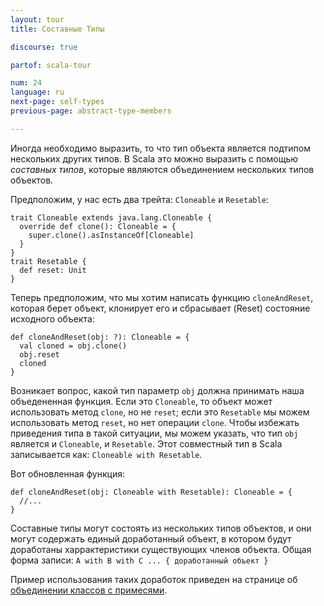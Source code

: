 ```yaml
---
layout: tour
title: Составные Типы

discourse: true

partof: scala-tour

num: 24
language: ru
next-page: self-types
previous-page: abstract-type-members

---
```


Иногда необходимо выразить, то что тип объекта является подтипом нескольких других типов. В Scala это можно выразить с помощью *составных типов*, которые являются объединением нескольких типов объектов.

Предположим, у нас есть два трейта: `Cloneable` и `Resetable`:

```tut
trait Cloneable extends java.lang.Cloneable {
  override def clone(): Cloneable = {
    super.clone().asInstanceOf[Cloneable]
  }
}
trait Resetable {
  def reset: Unit
}
```

Теперь предположим, что мы хотим написать функцию `cloneAndReset`, которая берет объект, клонирует его и сбрасывает (Reset) состояние исходного объекта:

```
def cloneAndReset(obj: ?): Cloneable = {
  val cloned = obj.clone()
  obj.reset
  cloned
}
```

Возникает вопрос, какой тип параметр `obj` должна принимать наша объедененная функция. Если это `Cloneable`, то объект может использовать метод `clone`, но не `reset`; если это `Resetable` мы можем использовать метод `reset`, но нет операции `clone`. Чтобы избежать приведения типа в такой ситуации, мы можем указать, что тип `obj` является и `Cloneable`, и `Resetable`. Этот совместный тип в Scala записывается как: `Cloneable with Resetable`.

Вот обновленная функция:

```
def cloneAndReset(obj: Cloneable with Resetable): Cloneable = {
  //...
}
```

Составные типы могут состоять из нескольких типов объектов, и они могут содержать единый доработанный объект, в котором будут доработаны харрактеристики существующих членов объекта.
Общая форма записи: `A with B with C ... { доработанный объект }`

Пример использования таких доработок приведен на странице об [объединении классов с примесями](mixin-class-composition.html).
